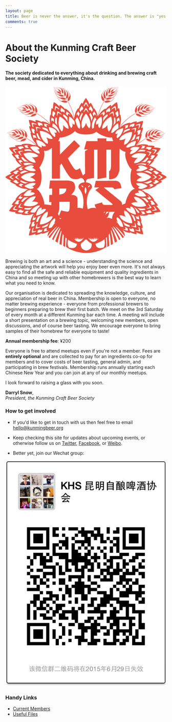 ```yaml
---
layout: page
title: Beer is never the answer, it's the question. The answer is "yes please".
comments: true
---
```


# About the Kunming Craft Beer Society
#### The society dedicated to everything about drinking and brewing craft beer, mead, and cider in Kunming, China.

![Kunming Craft Beer Society Logo](/assets/images/logo-red.png)

Brewing is both an art and a science - understanding the science and appreciating the artwork will help you enjoy beer even more. It's not always easy to find all the safe and reliable equipment and quality ingredients in China and so meeting up with other homebrewers is the best way to learn what you need to know.

Our organisation is dedicated to spreading the knowledge, culture, and appreciation of real beer in China. Membership is open to everyone, no matter brewing experience - everyone from professional brewers to beginners preparing to brew their first batch. We meet on the 3rd Saturday of every month at a different Kunming bar each time. A meeting will include a short presentation on a brewing topic, welcoming new members, open discussions, and of course beer tasting. We encourage everyone to bring samples of their homebrew for everyone to taste!

**Annual membership fee**: ¥200

Everyone is free to attend meetups even if you're not a member. Fees are **entirely optional** and are collected to pay for an ingredients co-op for members and to cover costs of beer tasting, general admin, and participating in brew festivals. Membership runs annually starting each Chinese New Year and you can join at any of our monthly meetups.

<div class="message">
	<p>I look forward to raising a glass with you soon.</p>
	<p><strong>Darryl Snow</strong>,<br>
	<em>President, the Kunming Craft Beer Society</em></p>
</div>

### How to get involved

* If you'd like to get in touch with us then feel free to email [hello@kunmingbeer.org](mailto:hello@kunmingbeer.org)

* Keep checking this site for updates about upcoming events, or otherwise follow us on [Twitter](https://twitter.com/kunmingbeer), [Facebook](https://facebook.com/kunmingbeer), or [Weibo](http://www.weibo.com/u/5228263128).

* Better yet, join our Wechat group:

![KHS Wechat Group QR Code](/media/qr-code.jpg)

### Handy Links

* [Current Members](/members.html)
* [Useful Files](/files.html)